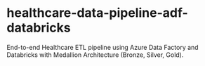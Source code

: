 # healthcare-data-pipeline-adf-databricks
End-to-end Healthcare ETL pipeline using Azure Data Factory and Databricks with Medallion Architecture (Bronze, Silver, Gold).
